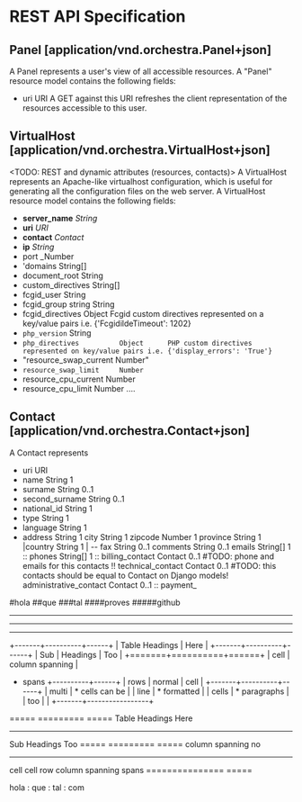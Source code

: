 REST API Specification
======================


Panel [application/vnd.orchestra.Panel+json]
--------------------------------------------
A Panel represents a user's view of all accessible resources.
A "Panel" resource model contains the following fields:

* uri                     URI         A GET against this URI refreshes the client representation of the resources accessible to this user.


VirtualHost [application/vnd.orchestra.VirtualHost+json]
--------------------------------------------------------
<TODO: REST and dynamic attributes (resources, contacts)>
A VirtualHost represents an Apache-like virtualhost configuration, which is useful for generating all the configuration files on the web server.
A VirtualHost resource model contains the following fields:

* **server_name**             _String_
* **uri**                     _URI_
* **contact**                 _Contact_
* **ip**                      _String_
* port                    _Number
* 'domains                 String[]
* document_root           String
* custom_directives       String[]
* fcgid_user              String
* fcgid_group string      String
* fcgid_directives        Object      Fcgid custom directives represented on a key/value pairs i.e. {'FcgidildeTimeout': 1202}
* `php_version`             String
* `php_directives          Object      PHP custom directives represented on key/value pairs i.e. {'display_errors': 'True'}`
* "resource_swap_current   Number"
* ``resource_swap_limit     Number``
* resource_cpu_current    Number
* resource_cpu_limit      Number
....


Contact [application/vnd.orchestra.Contact+json]
------------------------------------------------
A Contact represents 

* uri                     URI
* name                    String      1
* surname                 String      0..1
* second_surname          String      0..1
* national_id             String      1
* type                    String      1
* language                String      1
* address                 String      1
city                    String      1
zipcode                 Number      1
province                String      1
|country                 String      1
| -- fax                     String      0..1
comments                String      0..1
emails                  String[]    1 ::
phones                  String[]    1 ::
billing_contact         Contact     0..1 #TODO: phone and emails for this contacts !!
technical_contact       Contact     0..1 #TODO: this contacts should be equal to Contact on Django models!
administrative_contact  Contact     0..1 ::
payment_

#hola
##que
###tal
####proves
#####github



****
______
----------


+-------+----------+------+
| Table Headings   | Here |
+-------+----------+------+
| Sub   | Headings | Too  |
+=======+==========+======+
| cell  | column spanning |
+ spans +----------+------+
| rows  | normal   | cell |
+-------+----------+------+
| multi | * cells can be  |
| line  | * formatted     |
| cells | * paragraphs    |
| too   |                 |
+-------+-----------------+



===== ========= =====
Table Headings  Here
--------------- -----
Sub   Headings  Too
===== ========= =====
column spanning no
--------------- -----
cell  cell      row
column spanning spans
=============== =====


hola
 : que
 : tal
 : com
